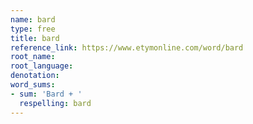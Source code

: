 ```yaml
---
name: bard
type: free
title: bard
reference_link: https://www.etymonline.com/word/bard
root_name: 
root_language: 
denotation: 
word_sums:
- sum: 'Bard + '
  respelling: bard
---
```

